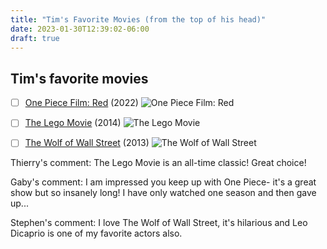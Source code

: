 ```yaml
---
title: "Tim's Favorite Movies (from the top of his head)"
date: 2023-01-30T12:39:02-06:00
draft: true
---
```


## Tim's favorite movies


- [ ] [One Piece Film: Red](https://www.imdb.com/title/tt16183464/) (2022)
![One Piece Film: Red](https://www.themoviedb.org/t/p/w1280/LQodiqLLJc8N19HUJZ8DMMkfpe.jpg)
- [ ] [The Lego Movie](https://www.imdb.com/title/tt1490017/) (2014)
![The Lego Movie](https://www.themoviedb.org/t/p/w1280/9klB7qKC9aCeGyyM4uU5hSA6xDV.jpg)
- [ ] [The Wolf of Wall Street](https://www.imdb.com/title/tt0993846) (2013)
![The Wolf of Wall Street](https://www.themoviedb.org/t/p/w1280/34m2tygAYBGqA9MXKhRDtzYd4MR.jpg)



Thierry's comment: The Lego Movie is an all-time classic! Great choice!

Gaby's comment: I am impressed you keep up with One Piece- it's a great show but so insanely long! I have only watched one season and then gave up...

Stephen's comment: I love The Wolf of Wall Street, it's hilarious and Leo Dicaprio is one of my favorite actors also. 
